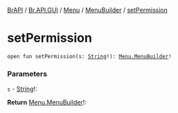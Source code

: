 [BrAPI](../../../index.md) / [Br.API.GUI](../../index.md) / [Menu](../index.md) / [MenuBuilder](index.md) / [setPermission](./set-permission.md)

# setPermission

`open fun setPermission(s: `[`String`](https://kotlinlang.org/api/latest/jvm/stdlib/kotlin/-string/index.html)`!): `[`Menu.MenuBuilder`](index.md)`!`

### Parameters

`s` - [String](https://kotlinlang.org/api/latest/jvm/stdlib/kotlin/-string/index.html)!:

**Return**
[Menu.MenuBuilder](index.md)!:

